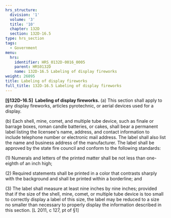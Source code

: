```yaml
---
hrs_structure:
  division: '1'
  volume: '3'
  title: '10'
  chapter: 132D
  section: 132D-16.5
type: hrs_section
tags:
  - Government
menu:
  hrs:
    identifier: HRS_0132D-0016_0005
    parent: HRS0132D
    name: 132D-16.5 Labeling of display fireworks
weight: 26095
title: Labeling of display fireworks
full_title: 132D-16.5 Labeling of display fireworks
---
```

**[§132D-16.5]  Labeling of display fireworks.** (a) This section shall apply to any display fireworks, articles pyrotechnic, or aerial devices used for a display.

(b) Each shell, mine, comet, and multiple tube device, such as finale or barrage boxes, roman candle batteries, or cakes, shall bear a permanent label listing the licensee's name, address, and contact information to include telephone number or electronic mail address. The label shall also list the name and business address of the manufacturer. The label shall be approved by the state fire council and conform to the following standards:

(1) Numerals and letters of the printed matter shall be not less than one-eighth of an inch high;

(2) Required statements shall be printed in a color that contrasts sharply with the background and shall be printed within a borderline; and

(3) The label shall measure at least nine inches by nine inches; provided that if the size of the shell, mine, comet, or multiple tube device is too small to correctly display a label of this size, the label may be reduced to a size no smaller than necessary to properly display the information described in this section. [L 2011, c 127, pt of §1]